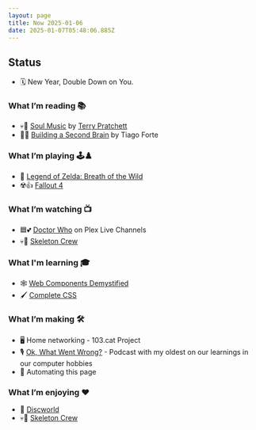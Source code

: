 ```yaml
---
layout: page
title: Now 2025-01-06
date: 2025-01-07T05:48:06.885Z
---
```


## Status

- 🗓️ New Year, Double Down on You.

### What I’m reading 📚

- 💀🎸 [Soul Music](https://www.discworldemporium.com/product/soul-music-collector-s-library-edition/) by [Terry Pratchett](https://www.goodreads.com/author/show/1654.Terry_Pratchett)
- 🧠📘 [Building a Second Brain](https://www.buildingasecondbrain.com/book) by Tiago Forte

### What I’m playing 🕹️♟️

- 🧚 [Legend of Zelda: Breath of the Wild](https://zelda.nintendo.com/breath-of-the-wild/)
- ☢️👍 [Fallout 4](https://store.steampowered.com/agecheck/app/377160/)

### What I’m watching 📺

- 🟦💕 [Doctor Who](https://thetvdb.com/series/doctor-who) on Plex Live Channels
- 💀👾 [Skeleton Crew](https://thetvdb.com/series/star-wars-skeleton-crew)

### What I'm learning 🎓

- 🕸️ [Web Components Demystified](https://scottjehl.com/learn/webcomponentsdemystified/)
- 🖌️ [Complete CSS](https://piccalil.li/complete-css)

### What I’m making 🛠️

- 🖥️ Home networking - 103.cat Project
- 🎙️ [Ok, What Went Wrong?](https://www.okwhatwentwrong.com) - Podcast with my oldest on our learnings in our computer hobbies
- 🤖 Automating this page

### What I’m enjoying ♥️

- 📖 [Discworld](https://www.discworldemporium.com)
- 💀👾 [Skeleton Crew](https://thetvdb.com/series/star-wars-skeleton-crew)
